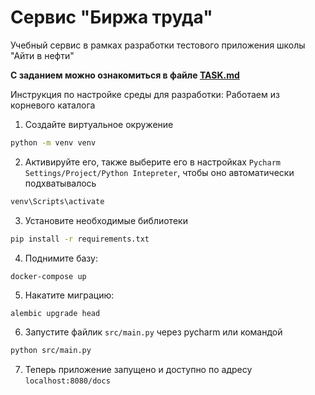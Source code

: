 # Сервис "Биржа труда"
Учебный сервис в рамках разработки тестового приложения школы "Айти в нефти"

**С заданием можно ознакомиться в файле [TASK.md](TASK.md)**

Инструкция по настройке среды для разработки:
Работаем из корневого каталога

1) Создайте виртуальное окружение
```bash
python -m venv venv
```
2) Активируйте его, также выберите его в настройках
`Pycharm Settings/Project/Python Intepreter`,
чтобы оно автоматически подхватывалось
```bash
venv\Scripts\activate
```
3) Установите необходимые библиотеки
```bash
pip install -r requirements.txt
```
4) Поднимите базу:
```bash
docker-compose up 
```
5) Накатите миграцию:
```shell
alembic upgrade head
```
6) Запустите файлик `src/main.py` через pycharm или командой
```bash
python src/main.py
```
7) Теперь приложение запущено и доступно по адресу `localhost:8080/docs`
